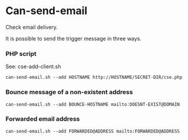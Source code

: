 # Can-send-email

Check email delivery.

It is possible to send the trigger message in three ways.

### PHP script

See: cse-add-client.sh

`can-send-email.sh --add HOSTNAME http://HOSTNAME/SECRET-DIR/cse.php`

### Bounce message of a non-existent address

`can-send-email.sh --add BOUNCE-HOSTNAME mailto:DOESNT-EXIST@DOMAIN`

### Forwarded email address

`can-send-email.sh --add FORWARDED@ADDRESS mailto:FORWARDED@ADDRESS`
